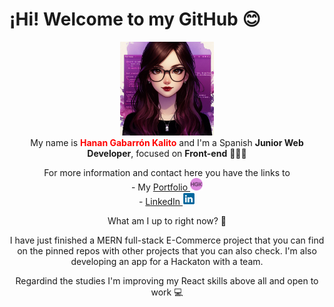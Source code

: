 <h1>¡Hi! Welcome to my GitHub 😊</h1>
<p align="center">
  <img src="avatar_readme_github.jpeg" alt="Hanan Gabarron Avatar" style="height:150px;" />
  <br/>
  My name is <strong style="color:red;">Hanan Gabarrón Kalito</strong> and I'm a Spanish <strong>Junior Web Developer</strong>, focused on <strong>Front-end</strong> 👩🏻‍💻
</p>

<p align="center">For more information and contact here you have the links to<br/> 
  - My <a href="https://portfolio-hanangk.vercel.app">Portfolio <img src="android-chrome-192x192.png" height=20px /></a> <br />
  - <a href="https://linkedin.com/in/hanangabarron">LinkedIn <img src="logo-linkedin-icon-4096.png" height=20px /></a></p>

<div align="center">
  <p>What am I up to right now? 📍</p>
  <p>I have just finished a MERN full-stack E-Commerce project that you can find on the pinned repos with other projects that you can also check. I'm also developing an app for a Hackaton with a team.</p>
  <p>Regardind the studies I'm improving my React skills above all and open to work 💻</p>
</div>


